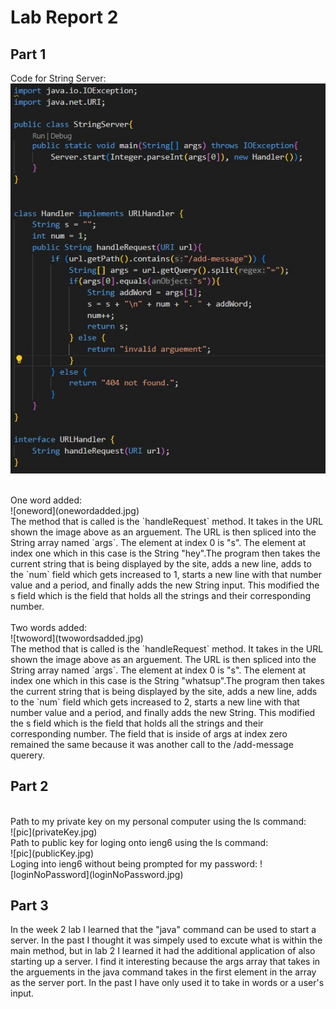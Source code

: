 # Lab Report 2

## Part 1
Code for String Server:
<br>
![code](Code.jpg)
<br>


<br>
One word added:
<br>
![oneword](onewordadded.jpg)
<br>
The method that is called is the `handleRequest` method. It takes in the URL shown the image above as an arguement. The URL is then spliced into the String array named `args`. The element at index 0 is "s". The element at index one which in this case is the String "hey".The program then takes the current string that is being displayed by the site, adds a new line, adds to the `num` field which gets increased to 1, starts a new line with that number value and a period, and finally adds the new String input. This modified the s field which is the field that holds all the strings and their corresponding number. 
<br>

<br>
Two words added:
<br>
![twoword](twowordsadded.jpg)
<br>
The method that is called is the `handleRequest` method. It takes in the URL shown the image above as an arguement. The URL is then spliced into the String array named `args`. The element at index 0 is "s". The element at index one which in this case is the String "whatsup".The program then takes the current string that is being displayed by the site, adds a new line, adds to the `num` field which gets increased to 2, starts a new line with that number value and a period, and finally adds the new String. This modified the s field which is the field that holds all the strings and their corresponding number. The field that is inside of args at index zero remained the same because it was another call to the /add-message querery. 

<br>


## Part 2
<br>
Path to my private key on my personal computer using the ls command:
<br>
![pic](privateKey.jpg)
<br>
Path to public key for loging onto ieng6 using the ls command:
<br>
![pic](publicKey.jpg)

<br>
Loging into ieng6 without being prompted for my password:
![loginNoPassword](loginNoPassword.jpg)
<br>

## Part 3
In the week 2 lab I learned that the "java" command can be used to start a server. In the past I thought it was simpely used to excute what is within the main method, but in lab 2 I learned it had the additional application of also starting up a server. I find it interesting because the args array that takes in the arguements in the java command takes in the first element in the array as the server port. In the past I have only used it to take in words or a user's input.
